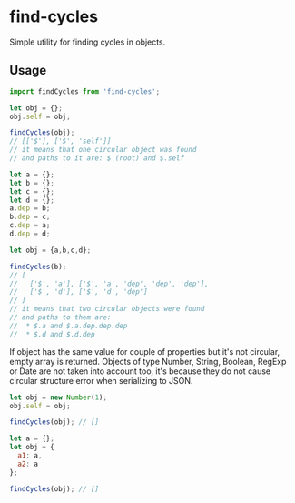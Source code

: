 find-cycles
===========

Simple utility for finding cycles in objects.

## Usage

```javascript
import findCycles from 'find-cycles';

let obj = {};
obj.self = obj;

findCycles(obj);
// [['$'], ['$', 'self']]
// it means that one circular object was found
// and paths to it are: $ (root) and $.self

let a = {};
let b = {};
let c = {};
let d = {};
a.dep = b;
b.dep = c;
c.dep = a;
d.dep = d;

let obj = {a,b,c,d};

findCycles(b);
// [
//   ['$', 'a'], ['$', 'a', 'dep', 'dep', 'dep'],
//   ['$', 'd'], ['$', 'd', 'dep']
// ]
// it means that two circular objects were found
// and paths to them are:
//  * $.a and $.a.dep.dep.dep
//  * $.d and $.d.dep
```

If object has the same value for couple of properties but it's not circular,
empty array is returned. Objects of type Number, String, Boolean, RegExp or Date
are not taken into account too, it's because they do not cause circular structure
error when serializing to JSON.

```javascript
let obj = new Number(1);
obj.self = obj;

findCycles(obj); // []

let a = {};
let obj = {
  a1: a,
  a2: a
};

findCycles(obj); // []
```


